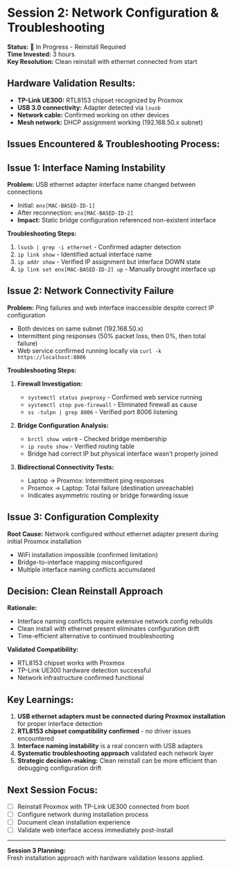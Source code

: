 # Session 2: Network Configuration & Troubleshooting
**Status:** 🔄 In Progress - Reinstall Required  
**Time Invested:** 3 hours  
**Key Resolution:** Clean reinstall with ethernet connected from start

## Hardware Validation Results:
- **TP-Link UE300:** RTL8153 chipset recognized by Proxmox
- **USB 3.0 connectivity:** Adapter detected via `lsusb`
- **Network cable:** Confirmed working on other devices
- **Mesh network:** DHCP assignment working (192.168.50.x subnet)

## Issues Encountered & Troubleshooting Process:

## Issue 1: Interface Naming Instability
**Problem:** USB ethernet adapter interface name changed between connections
- Initial: `enx[MAC-BASED-ID-1]`
- After reconnection: `enx[MAC-BASED-ID-2]`
- **Impact:** Static bridge configuration referenced non-existent interface

**Troubleshooting Steps:**
1. `lsusb | grep -i ethernet` - Confirmed adapter detection
2. `ip link show` - Identified actual interface name
3. `ip addr show` - Verified IP assignment but interface DOWN state
4. `ip link set enx[MAC-BASED-ID-2] up` - Manually brought interface up

## Issue 2: Network Connectivity Failure
**Problem:** Ping failures and web interface inaccessible despite correct IP configuration
- Both devices on same subnet (192.168.50.x)
- Intermittent ping responses (50% packet loss, then 0%, then total failure)
- Web service confirmed running locally via `curl -k https://localhost:8006`

**Troubleshooting Steps:**
1. **Firewall Investigation:**
   - `systemctl status pveproxy` - Confirmed web service running
   - `systemctl stop pve-firewall` - Eliminated firewall as cause
   - `ss -tulpn | grep 8006` - Verified port 8006 listening

2. **Bridge Configuration Analysis:**
   - `brctl show vmbr0` - Checked bridge membership  
   - `ip route show` - Verified routing table
   - Bridge had correct IP but physical interface wasn't properly joined

3. **Bidirectional Connectivity Tests:**
   - Laptop → Proxmox: Intermittent ping responses
   - Proxmox → Laptop: Total failure (destination unreachable)
   - Indicates asymmetric routing or bridge forwarding issue

## Issue 3: Configuration Complexity
**Root Cause:** Network configured without ethernet adapter present during initial Proxmox installation
- WiFi installation impossible (confirmed limitation)
- Bridge-to-interface mapping misconfigured
- Multiple interface naming conflicts accumulated

## Decision: Clean Reinstall Approach
**Rationale:** 
- Interface naming conflicts require extensive network config rebuilds
- Clean install with ethernet present eliminates configuration drift
- Time-efficient alternative to continued troubleshooting

**Validated Compatibility:**
- RTL8153 chipset works with Proxmox
- TP-Link UE300 hardware detection successful
- Network infrastructure confirmed functional

## Key Learnings:
1. **USB ethernet adapters must be connected during Proxmox installation** for proper interface detection
2. **RTL8153 chipset compatibility confirmed** - no driver issues encountered  
3. **Interface naming instability** is a real concern with USB adapters
4. **Systematic troubleshooting approach** validated each network layer
5. **Strategic decision-making:** Clean reinstall can be more efficient than debugging configuration drift

## Next Session Focus:
- [ ] Reinstall Proxmox with TP-Link UE300 connected from boot
- [ ] Configure network during installation process  
- [ ] Document clean installation experience
- [ ] Validate web interface access immediately post-install

---

**Session 3 Planning:**  
Fresh installation approach with hardware validation lessons applied.

